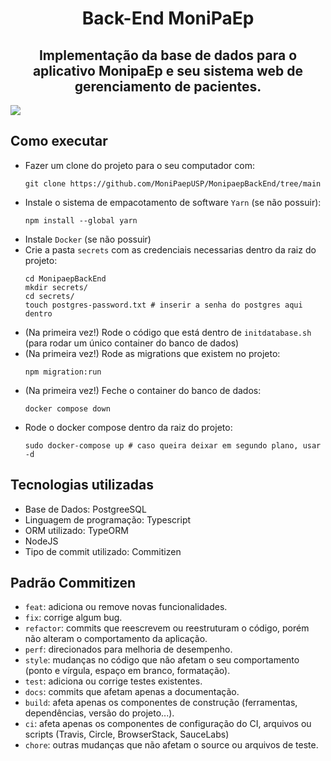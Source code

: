 <h1  align="center">Back-End MoniPaEp</h1>

<h2  align="center">
Implementação da base de dados para o aplicativo MonipaEp e seu sistema web de gerenciamento de pacientes.
</h2>


![](https://github.com/vinicius-claus/IC-MoniPaEp-Backend/blob/production/bd.png)

  

## Como executar

- Fazer um clone do projeto para o seu computador com:
  ```
  git clone https://github.com/MoniPaepUSP/MonipaepBackEnd/tree/main
  ```
- Instale o sistema de empacotamento de software `Yarn` (se não possuir):
  ```
  npm install --global yarn
  ```
- Instale `Docker` (se não possuir)
- Crie a pasta `secrets` com as credenciais necessarias dentro da raiz do projeto:
  ```
  cd MonipaepBackEnd
  mkdir secrets/
  cd secrets/ 
  touch postgres-password.txt # inserir a senha do postgres aqui dentro
  ```
- (Na primeira vez!) Rode o código que está dentro de `initdatabase.sh` (para rodar um único container do banco de dados)
- (Na primeira vez!) Rode as migrations que existem no projeto:
  ```
  npm migration:run
  ```
- (Na primeira vez!) Feche o container do banco de dados:
  ```
  docker compose down
  ```
- Rode o docker compose dentro da raiz do projeto:
  ```
  sudo docker-compose up # caso queira deixar em segundo plano, usar -d
  ```
  

  

<!-- ## 💬 Funcionalidades até o momento

<ul>

<li>Gerenciamento de permissões por meio de JWT e refresh tokens</li>

<li>Gerenciamento de Pacientes</li>

<li>Gerenciamento de funcionários</li>

<li>Gerenciamento de Sintomas</li>

<li>Gerenciamento de Doenças</li>

<li>Gerenciamento de Protocólos de Saúde</li>

<li>Gerenciamento de Unidades de Saúde</li>

<li>Gerenciamento de Perguntas Frequentes</li>

<li>Gerenciamento de Vacinas</li>

</ul> -->

  

## Tecnologias utilizadas

  

<ul>
	<li>Base de Dados: PostgreeSQL
	<li>Linguagem de programação: Typescript
	<li>ORM utilizado: TypeORM
	<li>NodeJS
	<li>Tipo de commit utilizado: Commitizen
</ul>

  

## Padrão Commitizen

- `feat`: adiciona ou remove novas funcionalidades.
- `fix`: corrige algum bug.
- `refactor`: commits que reescrevem ou reestruturam o código, porém não alteram o comportamento da aplicação.
- `perf`: direcionados para melhoria de desempenho.
- `style`: mudanças no código que não afetam o seu comportamento (ponto e vírgula, espaço em branco, formatação).
- `test`: adiciona ou corrige testes existentes.
- `docs`: commits que afetam apenas a documentação.
- `build`: afeta apenas os componentes de construção (ferramentas, dependências, versão do projeto...).
- `ci`: afeta apenas os componentes de configuração do CI, arquivos ou scripts (Travis, Circle, BrowserStack, SauceLabs)
- `chore`: outras mudanças que não afetam o source ou arquivos de teste.
